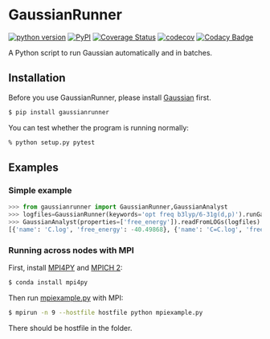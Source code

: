 # GaussianRunner

[![python version](https://img.shields.io/pypi/pyversions/gaussianrunner.svg?logo=python&logoColor=white)](https://pypi.org/project/gaussianrunner)
[![PyPI](https://img.shields.io/pypi/v/gaussianrunner.svg)](https://pypi.org/project/gaussianrunner)
[![Coverage Status](https://coveralls.io/repos/github/njzjz/gaussianrunner/badge.svg?branch=master)](https://coveralls.io/github/njzjz/gaussianrunner?branch=master)
[![codecov](https://codecov.io/gh/njzjz/gaussianrunner/branch/master/graph/badge.svg)](https://codecov.io/gh/njzjz/gaussianrunner)
[![Codacy Badge](https://api.codacy.com/project/badge/Grade/cd4677ce1411486da534f62bd9306c2c)](https://www.codacy.com/app/jzzeng/gaussianrunner?utm_source=github.com&amp;utm_medium=referral&amp;utm_content=njzjz/gaussianrunner&amp;utm_campaign=Badge_Grade)

A Python script to run Gaussian automatically and in batches.

## Installation

Before you use GaussianRunner, please install [Gaussian](http://gaussian.com/) first.

```sh
$ pip install gaussianrunner
```

You can test whether the program is running normally:
```sh
% python setup.py pytest
```

## Examples
### Simple example

```python
>>> from gaussianrunner import GaussianRunner,GaussianAnalyst
>>> logfiles=GaussianRunner(keywords='opt freq b3lyp/6-31g(d,p)').runGaussianInParallel('SMILES',['C','C=C','CC','CO','OCCO','C=O','CN','O=O','O'])
>>> GaussianAnalyst(properties=['free_energy']).readFromLOGs(logfiles)
[{'name': 'C.log', 'free_energy': -40.49868}, {'name': 'C=C.log', 'free_energy': -78.563562}, {'name': 'CC.log', 'free_energy': -79.786915}, {'name': 'CO.log', 'free_energy': -115.69529}, {'name': 'OCCO.log', 'free_energy': -230.198798}, {'name': 'C=O.log', 'free_energy': -114.498144}, {'name': 'CN.log', 'free_energy': -95.822381}, {'name': 'O=O.log', 'free_energy': -150.272624}, {'name': 'O.log', 'free_energy': -76.416031}]
```

### Running across nodes with MPI

First, install [MPI4PY](https://github.com/mpi4py/mpi4py) and [MPICH 2](https://github.com/pmodels/mpich):

```bash
$ conda install mpi4py
```

Then run [mpiexample.py](examples/mpiexample.py) with MPI:
```bash
$ mpirun -n 9 --hostfile hostfile python mpiexample.py
```

There should be hostfile in the folder.

